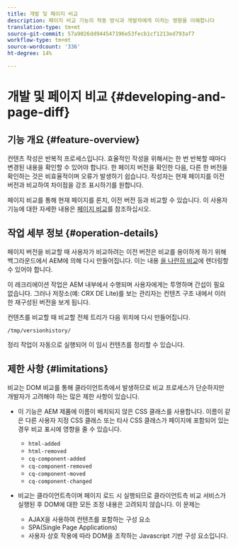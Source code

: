 ```yaml
---
title: 개발 및 페이지 비교
description: 페이지 비교 기능의 작동 방식과 개발자에게 미치는 영향을 이해합니다
translation-type: tm+mt
source-git-commit: 57a9026dd944547196e53fecb1cf1213ed793af7
workflow-type: tm+mt
source-wordcount: '336'
ht-degree: 14%

---
```



# 개발 및 페이지 비교 {#developing-and-page-diff}

## 기능 개요 {#feature-overview}

컨텐츠 작성은 반복적 프로세스입니다. 효율적인 작성을 위해서는 한 번 반복할 때마다 변경된 내용을 확인할 수 있어야 합니다. 한 페이지 버전을 확인한 다음, 다른 한 버전을 확인하는 것은 비효율적이며 오류가 발생하기 쉽습니다. 작성자는 현재 페이지를 이전 버전과 비교하여 차이점을 강조 표시하기를 원합니다.

페이지 비교를 통해 현재 페이지를 론치, 이전 버전 등과 비교할 수 있습니다. 이 사용자 기능에 대한 자세한 내용은 [페이지 비교](/help/sites-cloud/authoring/features/page-diff.md)를 참조하십시오.

## 작업 세부 정보 {#operation-details}

페이지 버전을 비교할 때 사용자가 비교하려는 이전 버전은 비교를 용이하게 하기 위해 백그라운드에서 AEM에 의해 다시 만들어집니다. 이는 내용 [을 나란히 비교](/help/sites-cloud/authoring/features/page-diff.md)에 렌더링할 수 있어야 합니다.

이 레크리에이션 작업은 AEM 내부에서 수행되며 사용자에게는 투명하며 간섭이 필요 없습니다. 그러나 저장소(예: CRX DE Lite)를 보는 관리자는 컨텐츠 구조 내에서 이러한 재구성된 버전을 보게 됩니다.

컨텐츠를 비교할 때 비교할 전체 트리가 다음 위치에 다시 만들어집니다.

`/tmp/versionhistory/`

정리 작업이 자동으로 실행되어 이 임시 컨텐츠를 정리할 수 있습니다.

## 제한 사항 {#limitations}

비교는 DOM 비교를 통해 클라이언트측에서 발생하므로 비교 프로세스가 단순하지만 개발자가 고려해야 하는 많은 제한 사항이 있습니다.

* 이 기능은 AEM 제품에 이름이 배치되지 않은 CSS 클래스를 사용합니다. 이름이 같은 다른 사용자 지정 CSS 클래스 또는 타사 CSS 클래스가 페이지에 포함되어 있는 경우 비교 표시에 영향을 줄 수 있습니다.

   * `html-added`
   * `html-removed`
   * `cq-component-added`
   * `cq-component-removed`
   * `cq-component-moved`
   * `cq-component-changed`

* 비교는 클라이언트측이며 페이지 로드 시 실행되므로 클라이언트측 비교 서비스가 실행된 후 DOM에 대한 모든 조정 내용은 고려되지 않습니다. 이 문제는

   * AJAX을 사용하여 컨텐츠를 포함하는 구성 요소
   * SPA(Single Page Applications)
   * 사용자 상호 작용에 따라 DOM을 조작하는 Javascript 기반 구성 요소입니다.

